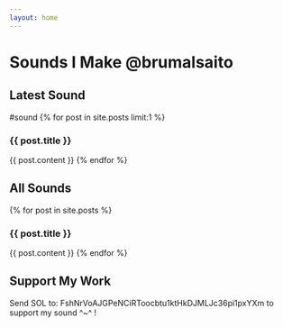 ```yaml
---
layout: home
---
```

# Sounds I Make @brumalsaito
## Latest Sound
#sound
{% for post in site.posts limit:1 %}
<h3>{{ post.title }}</h3>
{{ post.content }}
{% endfor %}

## All Sounds
{% for post in site.posts %}
<h3>{{ post.title }}</h3>
{{ post.content }}
{% endfor %}

## Support My Work
Send SOL to: FshNrVoAJGPeNCiRToocbtu1ktHkDJMLJc36pi1pxYXm to support my sound ^~^ !
